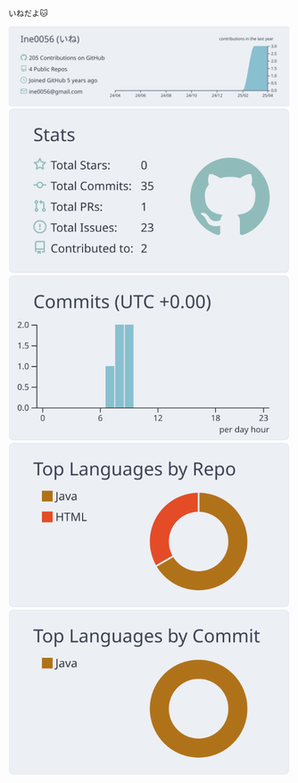 いねだよ🐱


![](https://raw.githubusercontent.com/Ine0056/Ine0056/main/profile-summary-card-output/nord_bright/0-profile-details.svg)
![](https://raw.githubusercontent.com/Ine0056/Ine0056/main/profile-summary-card-output/nord_bright/3-stats.svg)   ![](https://raw.githubusercontent.com/Ine0056/Ine0056/main/profile-summary-card-output/nord_bright/4-productive-time.svg)
![](https://raw.githubusercontent.com/Ine0056/Ine0056/main/profile-summary-card-output/nord_bright/1-repos-per-language.svg)  ![](https://raw.githubusercontent.com/Ine0056/Ine0056/main/profile-summary-card-output/nord_bright/2-most-commit-language.svg)
